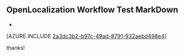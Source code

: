 ## OpenLocalization Workflow Test MarkDown
* 

[AZURE.INCLUDE [2a3dc3b2-b97c-49ad-8791-932aebd498e4](calleeMd1.md)]

 
thanks!